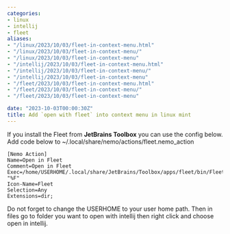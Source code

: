 ```yaml
---
categories:
- linux
- intellij
- fleet
aliases:
- "/linux/2023/10/03/fleet-in-context-menu.html"
- "/linux/2023/10/03/fleet-in-context-menu/"
- "/linux/2023/10/03/fleet-in-context-menu"
- "/intellij/2023/10/03/fleet-in-context-menu.html"
- "/intellij/2023/10/03/fleet-in-context-menu/"
- "/intellij/2023/10/03/fleet-in-context-menu"
- "/fleet/2023/10/03/fleet-in-context-menu.html"
- "/fleet/2023/10/03/fleet-in-context-menu/"
- "/fleet/2023/10/03/fleet-in-context-menu"

date: "2023-10-03T00:00:30Z"
title: Add `open with fleet` into context menu in linux mint
---
```

If you install the Fleet from **JetBrains Toolbox** you can use the config below.
Add code below to ~/.local/share/nemo/actions/fleet.nemo_action
```
[Nemo Action]
Name=Open in Fleet
Comment=Open in Fleet
Exec=/home/USERHOME/.local/share/JetBrains/Toolbox/apps/fleet/bin/Fleet "%F"
Icon-Name=Fleet
Selection=Any
Extensions=dir;
```
Do not forget to change the USERHOME to your user home path. Then in files go to folder you want to open with intellij then right click and choose open in intellij. 